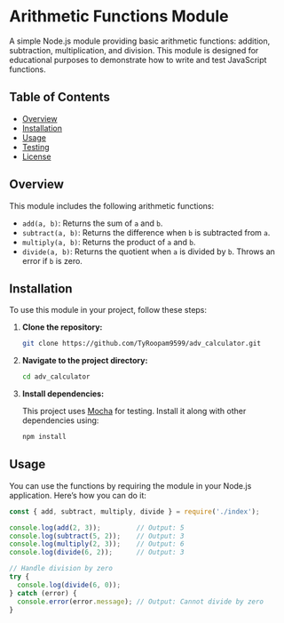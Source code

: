# Arithmetic Functions Module

A simple Node.js module providing basic arithmetic functions: addition, subtraction, multiplication, and division. This module is designed for educational purposes to demonstrate how to write and test JavaScript functions.

## Table of Contents

- [Overview](#overview)
- [Installation](#installation)
- [Usage](#usage)
- [Testing](#testing)
- [License](#license)

## Overview

This module includes the following arithmetic functions:
- `add(a, b)`: Returns the sum of `a` and `b`.
- `subtract(a, b)`: Returns the difference when `b` is subtracted from `a`.
- `multiply(a, b)`: Returns the product of `a` and `b`.
- `divide(a, b)`: Returns the quotient when `a` is divided by `b`. Throws an error if `b` is zero.

## Installation

To use this module in your project, follow these steps:

1. **Clone the repository:**

    ```bash
    git clone https://github.com/TyRoopam9599/adv_calculator.git
    ```

2. **Navigate to the project directory:**

    ```bash
    cd adv_calculator
    ```

3. **Install dependencies:**

    This project uses [Mocha](https://mochajs.org/) for testing. Install it along with other dependencies using:

    ```bash
    npm install
    ```

## Usage

You can use the functions by requiring the module in your Node.js application. Here’s how you can do it:

```javascript
const { add, subtract, multiply, divide } = require('./index');

console.log(add(2, 3));         // Output: 5
console.log(subtract(5, 2));    // Output: 3
console.log(multiply(2, 3));    // Output: 6
console.log(divide(6, 2));      // Output: 3

// Handle division by zero
try {
  console.log(divide(6, 0));
} catch (error) {
  console.error(error.message); // Output: Cannot divide by zero
}
